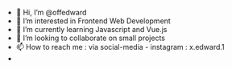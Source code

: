 - 👋 Hi, I’m @offedward
- 👀 I’m interested in Frontend Web Development
- 🌱 I’m currently learning Javascript and Vue.js
- 💞️ I’m looking to collaborate on small projects
- 📫 How to reach me : via social-media - instagram : x.edward.1
-

<!---
offedward/offedward is a ✨ special ✨ repository because its `README.md` (this file) appears on your GitHub profile.
You can click the Preview link to take a look at your changes.
--->
